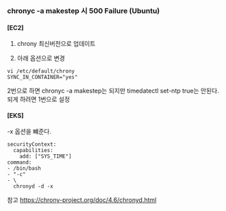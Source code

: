 ### chronyc -a makestep 시 500 Failure (Ubuntu)

#### [EC2]

1. chrony 최신버전으로 업데이트


2. 아래 옵션으로 변경
```
vi /etc/default/chrony
SYNC_IN_CONTAINER="yes"
```

2번으로 하면 chronyc -a makestep는 되지만 timedatectl set-ntp true는 안된다. 되게 하려면 1번으로 설정

#### [EKS]

-x 옵션을 뺴준다.

```
securityContext:
  capabilities:
    add: ["SYS_TIME"]
command:
- /bin/bash
- "-c"
- \
  chronyd -d -x
```

참고 
https://chrony-project.org/doc/4.6/chronyd.html

